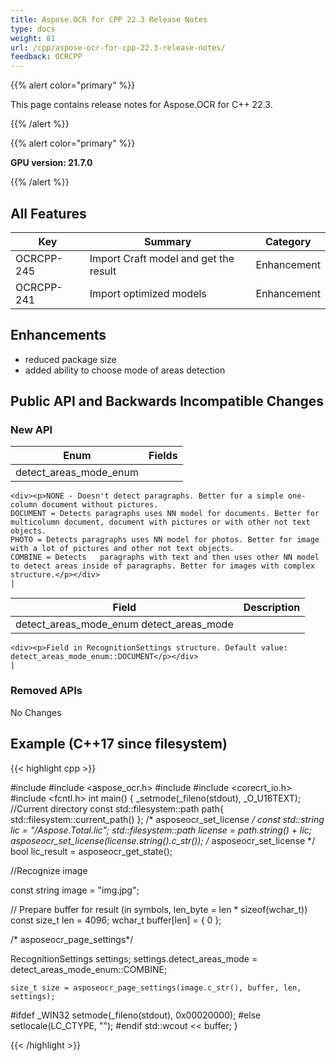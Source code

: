 ```yaml
---
title: Aspose.OCR for CPP 22.3 Release Notes
type: docs
weight: 81
url: /cpp/aspose-ocr-for-cpp-22.3-release-notes/
feedback: OCRCPP
---
```


{{% alert color="primary" %}}

This page contains release notes for Aspose.OCR for C++ 22.3.

{{% /alert %}}

{{% alert color="primary" %}}

**GPU version: 21.7.0**

{{% /alert %}}

## All Features

|Key|Summary|Category|
|---|---|---|
|OCRCPP-245| Import Craft model and get the result |Enhancement|
|OCRCPP-241| Import optimized models |Enhancement|

## Enhancements

- reduced package size
- added ability to choose mode of areas detection


## Public API and Backwards Incompatible Changes

### New API

|Enum|Fields|
|---|---|
|detect_areas_mode_enum|
	<div><p>NONE - Doesn't detect paragraphs. Better for a simple one-column document without pictures.
    DOCUMENT = Detects paragraphs uses NN model for documents. Better for multicolumn document, document with pictures or with other not text objects.
    PHOTO = Detects paragraphs uses NN model for photos. Better for image with a lot of pictures and other not text objects.
    COMBINE = Detects   paragraphs with text and then uses other NN model to detect areas inside of paragraphs. Better for images with complex structure.</p></div>
	|


|Field|Description|
|---|---|
|detect_areas_mode_enum detect_areas_mode|
	<div><p>Field in RecognitionSettings structure. Default value: detect_areas_mode_enum::DOCUMENT</p></div>
	|
### Removed APIs

No Changes

## Example (C++17 since filesystem)

{{< highlight cpp >}}

#include <iostream>
#include <aspose_ocr.h>
#include <filesystem>
#include <corecrt_io.h>
#include <fcntl.h>
int main()
{
_setmode(_fileno(stdout), _O_U16TEXT);
//Current directory const
std::filesystem::path path{ std::filesystem::current_path() };
/* asposeocr_set_license */
const std::string lic = "/Aspose.Total.lic";
std::filesystem::path license = path.string() + lic;
asposeocr_set_license(license.string().c_str());
/* asposeocr_set_license */
bool lic_result = asposeocr_get_state();

//Recognize image

const string image = "img.jpg";

// Prepare buffer for result (in symbols, len_byte = len * sizeof(wchar_t))
const size_t len = 4096; 
wchar_t buffer[len] = { 0 };
 
/* asposeocr_page_settings*/

RecognitionSettings settings;
    settings.detect_areas_mode = detect_areas_mode_enum::COMBINE;
	
    size_t size = asposeocr_page_settings(image.c_str(), buffer, len, settings);
#ifdef _WIN32
    setmode(_fileno(stdout), 0x00020000);
#else
    setlocale(LC_CTYPE, "");
#endif
    std::wcout << buffer;
}

{{< /highlight >}}
